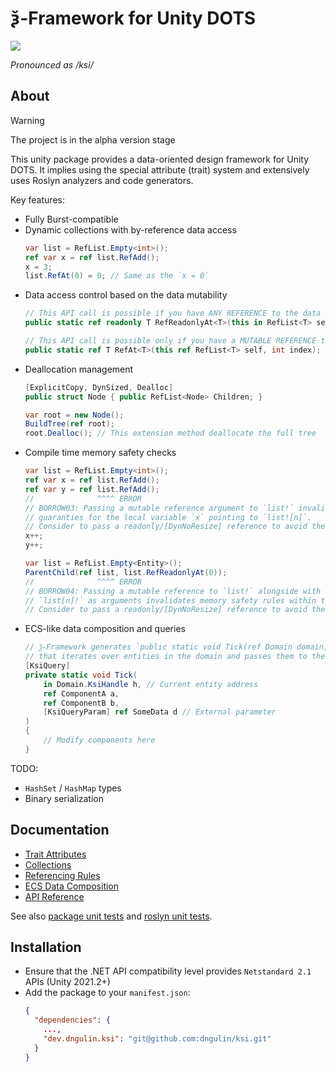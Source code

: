 # ѯ-Framework for Unity DOTS

![](Documentation~/img/logo.png)

_Pronounced as /ksi/_

## About

> [!WARNING]
> The project is in the alpha version stage

This unity package provides a data-oriented design framework for Unity DOTS.
It implies using the special attribute (trait) system
and extensively uses Roslyn analyzers and code generators.

Key features:

- Fully Burst-compatible
- Dynamic collections with by-reference data access
  ```csharp
  var list = RefList.Empty<int>();
  ref var x = ref list.RefAdd();
  x = 3;
  list.RefAt(0) = 0; // Same as the `x = 0`
  ```
- Data access control based on the data mutability
  ```csharp
  // This API call is possible if you have ANY REFERENCE to the data
  public static ref readonly T RefReadonlyAt<T>(this in RefList<T> self, int index);

  // This API call is possible only if you have a MUTABLE REFERENCE to the data
  public static ref T RefAt<T>(this ref RefList<T> self, int index);
  ```
- Deallocation management
  ```csharp
  [ExplicitCopy, DynSized, Dealloc]
  public struct Node { public RefList<Node> Children; }

  var root = new Node();
  BuildTree(ref root);
  root.Dealloc(); // This extension method deallocate the full tree
  ```
- Compile time memory safety checks
  ```csharp
  var list = RefList.Empty<int>();
  ref var x = ref list.RefAdd();
  ref var y = ref list.RefAdd();
  //              ^^^^ ERROR
  // BORROW03: Passing a mutable reference argument to `list!` invalidates memory safety
  // guaranties for the local variable `x` pointing to `list![n]`.
  // Consider to pass a readonly/[DynNoResize] reference to avoid the problem
  x++;
  y++;
  ```
  ```csharp
  var list = RefList.Empty<Entity>();
  ParentChild(ref list, list.RefReadonlyAt(0));
  //              ^^^^ ERROR
  // BORROW04: Passing a mutable reference to `list!` alongside with a reference to
  // `list[n]!` as arguments invalidates memory safety rules within the calling method.
  // Consider to pass a readonly/[DynNoResize] reference to avoid the problem
  ```
- ECS-like data composition and queries
  ```csharp
  // ѯ-Framework generates `public static void Tick(ref Domain domain, ref SomeData d)`
  // that iterates over entities in the domain and passes them to the method below
  [KsiQuery]
  private static void Tick(
      in Domain.KsiHandle h, // Current entity address
      ref ComponentA a,
      ref ComponentB b,
      [KsiQueryParam] ref SomeData d // External parameter
  )
  {
      // Modify components here
  }
  ```

TODO:
- `HashSet` / `HashMap` types
- Binary serialization

## Documentation

- [Trait Attributes](Documentation~/traits.md)
- [Collections](Documentation~/collections.md)
- [Referencing Rules](Documentation~/borrow-checker-at-home.md)
- [ECS Data Composition](Documentation~/ecs.md)
- [API Reference](Documentation~/api/index.g.md)

See also [package unit tests](Tests) and [roslyn unit tests](Roslyn~/Ksi.Roslyn.Tests).

## Installation

- Ensure that the .NET API compatibility level provides `Netstandard 2.1` APIs (Unity 2021.2+)
- Add the package to your `manifest.json`:
    ```json
    {
      "dependencies": {
        ...,
        "dev.dngulin.ksi": "git@github.com:dngulin/ksi.git"
      }
    }
    ```